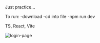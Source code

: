 Just practice...

To run:
  -download
  -cd into file
  -npm run dev

TS, React, Vite

![login-page](https://github.com/user-attachments/assets/9b00384d-7b37-4b67-806e-13633de3a22b)
